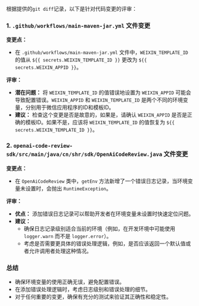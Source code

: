 根据提供的`git diff`记录，以下是针对代码变更的评审：

### 1. `.github/workflows/main-maven-jar.yml` 文件变更

**变更点：**
- 在 `.github/workflows/main-maven-jar.yml` 文件中，`WEIXIN_TEMPLATE_ID` 的值从 `${{ secrets.WEIXIN_TEMPLATE_ID }}` 更改为 `${{ secrets.WEIXIN_APPID }}`。

**评审：**
- **潜在问题：** 将 `WEIXIN_TEMPLATE_ID` 的值错误地设置为 `WEIXIN_APPID` 可能会导致配置错误。`WEIXIN_APPID` 和 `WEIXIN_TEMPLATE_ID` 是两个不同的环境变量，分别用于微信应用程序的ID和模板ID。
- **建议：** 检查这个变更是否是故意的，如果是，请确认 `WEIXIN_APPID` 是否是正确的模板ID。如果不是，应该将 `WEIXIN_TEMPLATE_ID` 的值恢复为 `${{ secrets.WEIXIN_TEMPLATE_ID }}`。

### 2. `openai-code-review-sdk/src/main/java/cn/shr/sdk/OpenAiCodeReview.java` 文件变更

**变更点：**
- 在 `OpenAiCodeReview` 类中，`getEnv` 方法新增了一个错误日志记录，当环境变量未设置时，会抛出 `RuntimeException`。

**评审：**
- **优点：** 添加错误日志记录可以帮助开发者在环境变量未设置时快速定位问题。
- **建议：** 
  - 确保日志记录级别适合当前的环境（例如，在开发环境中可能使用 `logger.warn` 而不是 `logger.error`）。
  - 考虑是否需要更具体的错误处理逻辑，例如，是否应该返回一个默认值或者允许调用者处理这种情况。

### 总结
- 确保环境变量的使用正确无误，避免配置错误。
- 在添加错误处理逻辑时，考虑日志级别和错误处理的细节。
- 对于任何重要的变更，确保有充分的测试来验证其正确性和稳定性。